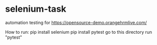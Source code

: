 # selenium-task
automation testing for https://opensource-demo.orangehrmlive.com/

How to run:
pip install selenium
pip install pytest
go to this directory
run "pytest"
